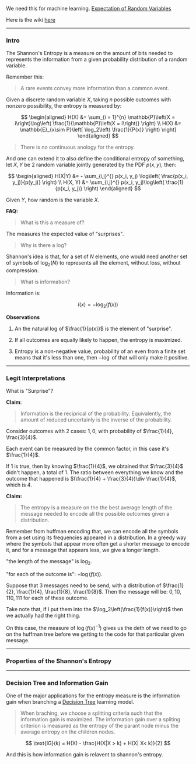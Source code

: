 We need this for machine learning. 
[Expectation of Random Variables](../../CSE%20546%20Machine%20Learning%20Fundamentals/Expectation%20of%20Random%20Variables.md)

Here is the wiki [here](https://www.wikiwand.com/en/Entropy_(information_theory))

---
### **Intro**

The Shannon's Entropy is a measure on the amount of bits needed to represents the information from a given probability distribution of a random variable. 

Remember this: 

> A rare events convey more information than a common event. 

Given a discrete random variable $X$, taking $n$ possible outcomes with nonzero possibility, the entropy is measured by: 

$$
\begin{aligned}
    H(X) &= \sum_{i = 1}^{n}
        \mathbb{P}\left(X = i\right)\log\left(
            \frac{1}{\mathbb{P}\left(X = i\right)}
        \right)
    \\
    H(X) &= \mathbb{E}_{x\sim P}\left[
            \log_2\left(
                \frac{1}{P(x)}
            \right)
        \right]
\end{aligned}
$$

> There is no continuous anology for the entropy. 

And one can extend it to also define the conditional entropy of something, let $X, Y$ be 2 random variable jointly generated by the PDF $p(x, y)$, then: 

$$
\begin{aligned}
    H(X|Y) &= - \sum_{i,j}^{}
        p(x_i, y_j) \log\left(
            \frac{p(x_i, y_j)}{p(y_j)}
        \right)
    \\
    H(X, Y) &= 
    \sum_{i,j}^{}
        p(x_i, y_j)\log\left(
            \frac{1}{p(x_i, y_j)}
        \right)
\end{aligned}
$$

Given $Y$, how random is the variable $X$. 

**FAQ:**

> What is this a measure of? 

The measures the expected value of "surprises". 

> Why is there a log? 

Shannon's idea is that, for a set of $N$ elements, one would need another set of symbols of $\log_2(N)$ to represents all the element, without loss, without compression. 

> What is information? 

Information is: 

$$
I(x) = -\log_2(f(x))
$$

**Observations**

1. An the natural log of $\frac{1}{p(x)}$ is the element of "surprise".

2. If all outcomes are equally likely to happen, the entropy is maximized. 

3. Entropy is a non-negative value, probability of an even from a finite set means that it's less than one, then $-\log$ of that will only make it positive. 

---
### **Legit Interpretations**

What is "Surprise"? 

**Claim**: 

> Information is the reciprical of the probability. Equivalently, the amount of reduced uncertainly is the inverse of the probability.  

Consider outcomes with 2 cases: $1, 0$, with probability of $\frac{1}{4}, \frac{3}{4}$. 

Each event can be measured by the common factor, in this case it's $\frac{1}{4}$. 

If $1$ is true, then by knowing $\frac{1}{4}$, we obtained that $\frac{3}{4}$ didn't happen, a total of 1. The ratio between everything we know and the outcome that happened is $(\frac{1}{4} + \frac{3}{4})\div \frac{1}{4}$, which is $4$. 


**Claim:** 

> The entropy is a measure on the the best average length of the message needed to encode all the possible outcomes given a distribution. 

Remember from huffman encoding that, we can encode all the symbols from a set using its frequencies appeared in a distribution. In a greedy way where the symbols that appear more often get a shorter message to encode it, and for a message that appears less, we give a longer length. 

"the length of the message" is $\log_2$. 

"for each of the outcome is": $-\log(f(x))$.  

Suppose that 3 messages need to be send, with a distribution of $\frac{1}{2}, \frac{1}{4}, \frac{1}{8}, \frac{1}{8}$. Then the message will be: $0, 10, 110, 111$ for each of these outcome. 

Take note that, if I put them into the $\log_2\left(\frac{1}{f(x)}\right)$ then we actually had the right thing. 

On this case, the measure of $\log(f(x)^{-1})$ gives us the deth of we need to go on the huffman tree before we getting to the code for that particular given message. 

---
### **Properties of the Shannon's Entropy**




---
### **Decision Tree and Information Gain**

One of the major applications for the entropy measure is the information gain when branching a [Decision Tree](../../AMATH%20582%20Data%20Science/Decision%20Tree.md) learning model. 

> When braching, we choose a splitting criteria such that the information gain is maximized. The information gain over a spliting criterion is measured as the entropy of the parant node minus the average entropy on the children nodes. 

$$
\text{IG}(k) = H(X) - \frac{H(X|X > k) + H(X| X< k)}{2}
$$

And this is how information gain is relavent to shannon's entropy. 


